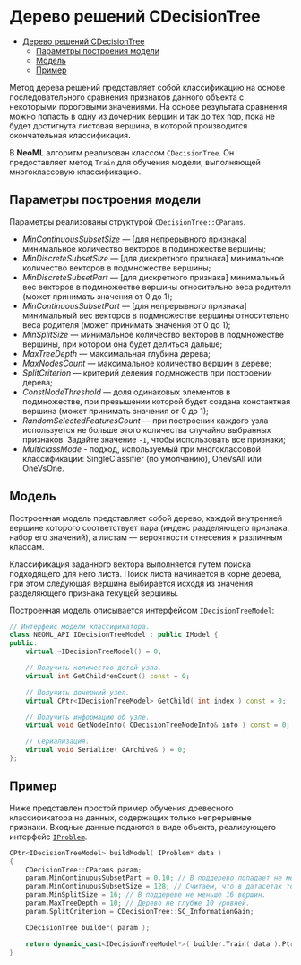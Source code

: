 # Дерево решений CDecisionTree

<!-- TOC -->

- [Дерево решений CDecisionTree](#дерево-решений-cdecisionTree)
	- [Параметры построения модели](#параметры-построения-модели)
	- [Модель](#модель)
	- [Пример](#пример)

<!-- /TOC -->

Метод дерева решений представляет собой классификацию на основе последовательного сравнения признаков данного объекта с некоторыми пороговыми значениями. На основе результата сравнения можно попасть в одну из дочерних вершин и так до тех пор, пока не будет достигнута листовая вершина, в которой производится окончательная классификация.

В **NeoML** алгоритм реализован классом `CDecisionTree`. Он предоставляет метод `Train` для обучения модели, выполняющей многоклассовую классификацию.

## Параметры построения модели

Параметры реализованы структурой `CDecisionTree::CParams`.

- *MinContinuousSubsetSize* — [для непрерывного признака] минимальное количество векторов в подмножестве вершины;
- *MinDiscreteSubsetSize* — [для дискретного признака] минимальное количество векторов в подмножестве вершины;
- *MinDiscreteSubsetPart* — [для дискретного признака] минимальный вес векторов в подмножестве вершины относительно веса родителя (может принимать значения от 0 до 1);
- *MinContinuousSubsetPart* — [для непрерывного признака] минимальный вес векторов в подмножестве вершины относительно веса родителя (может принимать значения от 0 до 1);
- *MinSplitSize* — минимальное количество векторов в подмножестве вершины, при котором она будет делиться дальше;
- *MaxTreeDepth* — максимальная глубина дерева;
- *MaxNodesCount* — максимальное количество вершин в дереве;
- *SplitCriterion* — критерий деления подмножеств при построении дерева;
- *ConstNodeThreshold* — доля одинаковых элементов в подмножестве, при превышении которой будет создана константная вершина (может принимать значения от 0 до 1);
- *RandomSelectedFeaturesCount* — при построении каждого узла используется не больше этого количества случайно выбранных признаков. Задайте значение `-1`, чтобы использовать все признаки;
- *MulticlassMode* - подход, используемый при многоклассовой классификации: SingleClassifier (по умолчанию), OneVsAll или OneVsOne.

## Модель

Построенная модель представляет собой дерево, каждой внутренней вершине которого соответствует пара (индекс разделяющего признака, набор его значений), а листам — вероятности отнесения к различным классам.

Классификация заданного вектора выполняется путем поиска подходящего для него листа. Поиск листа начинается в корне дерева, при этом следующая вершина выбирается исходя из значения разделяющего признака текущей вершины.

Построенная модель описывается интерфейсом `IDecisionTreeModel`:

```c++
// Интерфейс модели классификатора.
class NEOML_API IDecisionTreeModel : public IModel {
public:
	virtual ~IDecisionTreeModel() = 0;

	// Получить количество детей узла.
	virtual int GetChildrenCount() const = 0;

	// Получить дочерний узел.
	virtual CPtr<IDecisionTreeModel> GetChild( int index ) const = 0;

	// Получить информацию об узле.
	virtual void GetNodeInfo( CDecisionTreeNodeInfo& info ) const = 0;

	// Сериализация.
	virtual void Serialize( CArchive& ) = 0;
};
```

## Пример

Ниже представлен простой пример обучения древесного классификатора на данных, содержащих только непрерывные признаки. Входные данные подаются в виде объекта, реализующего интерфейс [`IProblem`](Problems.md).

```c++
CPtr<IDecisionTreeModel> buildModel( IProblem* data )
{
	CDecisionTree::CParams param;
	param.MinContinuousSubsetPart = 0.10; // В поддерево попадает не меньше 10% вершин.
	param.MinContinuousSubsetSize = 128; // Считаем, что в датасетах только непрерывные признаки.
	param.MinSplitSize = 16; // В поддереве не меньше 16 вершин.
	param.MaxTreeDepth = 10; // Дерево не глубже 10 уровней.
	param.SplitCriterion = CDecisionTree::SC_InformationGain;

	CDecisionTree builder( param );

	return dynamic_cast<IDecisionTreeModel*>( builder.Train( data ).Ptr() );
}
```